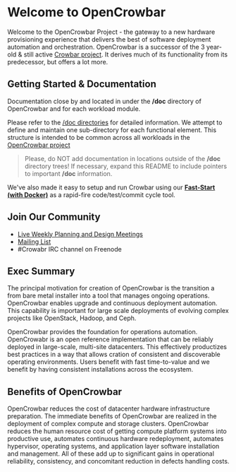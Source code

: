 # Welcome to OpenCrowbar

Welcome to the OpenCrowbar Project - the gateway to a new hardware provisioning experience that delivers the best of software deployment automation and orchestration. OpenCrowbar is a successor of the 3 year-old & still active [Crowbar project](http://githib.com/crowbar). It derives much of its functionality from its predecessor, but offers a lot more.

## Getting Started & Documentation

Documentation close by and located in under the **/doc** directory of OpenCrowbar and for each workload module.

Please refer to the [/doc directories](/doc/Index.md) for detailed information.  We attempt to define and maintain one sub-directory for each functional element.  This structure is intended to be common across all workloads in the [OpenCrowbar project](https://github.com/opencrowbar/)

> Please, do NOT add documentation in locations outside of the  **/doc** directory trees!  If necessary, expand this README to include pointers to important **/doc** information.

We've also made it easy to setup and run Crowbar using our [**Fast-Start (with Docker)**](/doc/development-guides/dev-systems) as a rapid-fire code/test/commit cycle tool.  

## Join Our Community

* [Live Weekly Planning and Design Meetings](http://bit.ly/crowbar-calendar)
* [Mailing List](http://bit.ly/crowbarlist)
* #Crowabr IRC channel on Freenode  

## Exec Summary 

The principal motivation for creation of OpenCrowbar is the transition a from bare metal installer into a tool that manages ongoing operations.  OpenCrowbar enables upgrade and continuous deployment automation. This capability is important for large scale deployments of evolving complex projects like OpenStack, Hadoop, and Ceph.

OpenCrowbar provides the foundation for operations automation. OpenCrowabr is an open reference implementation that can be reliably deployed in large-scale, multi-site datacenters.  This effectively productizes best practices in a way that allows cration of consistent and discoverable operating environments.  Users benefit with fast time-to-value and we benefit by having consistent installations across the ecosystem.  

## Benefits of OpenCrowbar

OpenCrowbar reduces the cost of datacenter hardware infrastructure preparation. The immediate benefits of OpenCrowbar are realized in the deployment of complex compute and storage clusters. OpenCrowbar reduces the human resource cost of getting compute platform systems into productive use, automates continuous hardware redeployment, automates hypervisor, operating systems, and application layer software installation and management. All of these add up to significant gains in operational reliability, consistency, and concomitant reduction in defects handling costs.
